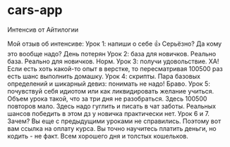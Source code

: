 # cars-app
Интенсив от Айтилогии

Мой отзыв об интенсиве:
Урок 1: напиши о себе 👍 Серьёзно? Да кому это вообще надо? 
День потерян
Урок 2: база для новичков. Реально база. Реально для новичков. Норм. 
Урок 3: получи удовольствие. ХА! Если есть хоть какой-то опыт в верстке, то пересматривая 100500 раз есть шанс выполнить домашку.
Урок 4: скрипты. Пара базовых определений и шикарный девиз: понимать не надо! Браво.
Урок 5: почувствуй себя идиотом или как ликвидировать желание учиться. Объем урока такой, что за три дня не разобраться. Здесь 100500 повторов мало. Здесь надо гуглить и писать в чат заботы. Реальных шансов победить в этом дз у новичка практически нет. 
Урок 6 и 7. Зачем? Вы еще с предыдущими уроками не справились. Поэтому вот вам ссылка на оплату курса. Вы точно научитесь платить деньги, но кодить - не факт.
Всем хорошего дня и толстых кошельков.
